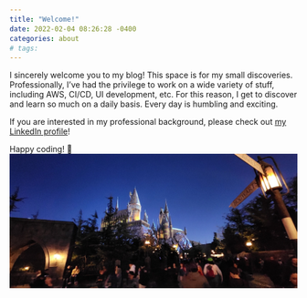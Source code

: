 ```yaml
---
title: "Welcome!"
date: 2022-02-04 08:26:28 -0400
categories: about
# tags:
---
```


I sincerely welcome you to my blog! This space is for my small discoveries. Professionally, I’ve had the privilege to work on a wide variety of stuff, including AWS, CI/CD, UI development, etc. For this reason, I get to discover and learn so much on a daily basis. Every day is humbling and exciting.

If you are interested in my professional background, please check out [my LinkedIn profile][linkedin]!

[linkedin]: https://www.linkedin.com/in/hyemink

Happy coding! :crystal_ball:
![hogwarts](/assets/images/hogwarts.JPG)